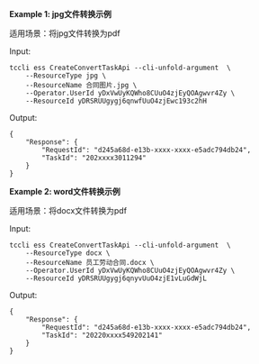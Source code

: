 **Example 1: jpg文件转换示例**

适用场景：将jpg文件转换为pdf

Input: 

```
tccli ess CreateConvertTaskApi --cli-unfold-argument  \
    --ResourceType jpg \
    --ResourceName 合同图片.jpg \
    --Operator.UserId yDxVwUyKQWho8CUuO4zjEyQOAgwvr4Zy \
    --ResourceId yDRSRUUgygj6qnwfUuO4zjEwc193c2hH
```

Output: 
```
{
    "Response": {
        "RequestId": "d245a68d-e13b-xxxx-xxxx-e5adc794db24",
        "TaskId": "202xxxx3011294"
    }
}
```

**Example 2: word文件转换示例**

适用场景：将docx文件转换为pdf

Input: 

```
tccli ess CreateConvertTaskApi --cli-unfold-argument  \
    --ResourceType docx \
    --ResourceName 员工劳动合同.docx \
    --Operator.UserId yDxVwUyKQWho8CUuO4zjEyQOAgwvr4Zy \
    --ResourceId yDRSRUUgygj6qnyvUuO4zjE1vLuGdWjL
```

Output: 
```
{
    "Response": {
        "RequestId": "d245a68d-e13b-xxxx-xxxx-e5adc794db24",
        "TaskId": "20220xxxx549202141"
    }
}
```

